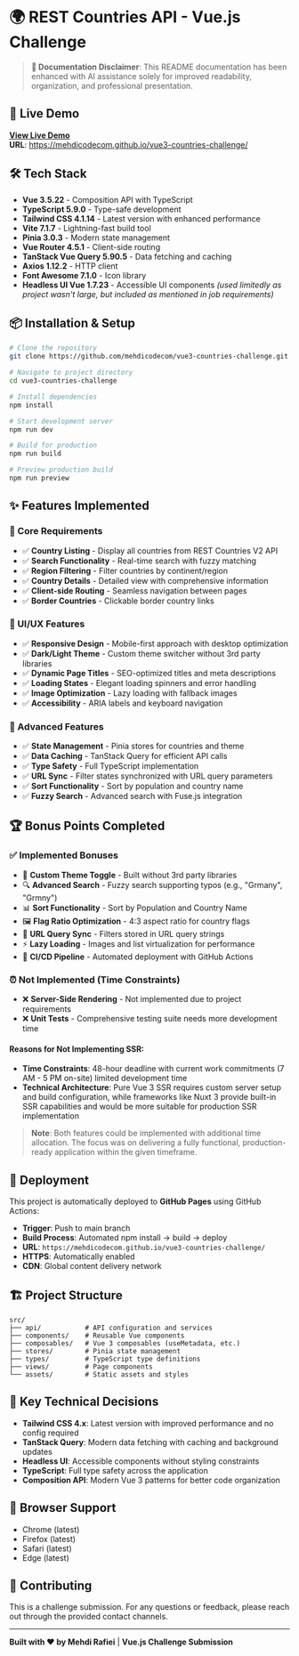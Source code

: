 # 🌍 REST Countries API - Vue.js Challenge

> **📝 Documentation Disclaimer**: This README documentation has been enhanced with AI assistance solely for improved readability, organization, and professional presentation.

## 🚀 Live Demo

**[View Live Demo](https://mehdicodecom.github.io/vue3-countries-challenge/)**  
**URL**: https://mehdicodecom.github.io/vue3-countries-challenge/

## 🛠️ Tech Stack

- **Vue 3.5.22** - Composition API with TypeScript
- **TypeScript 5.9.0** - Type-safe development
- **Tailwind CSS 4.1.14** - Latest version with enhanced performance
- **Vite 7.1.7** - Lightning-fast build tool
- **Pinia 3.0.3** - Modern state management
- **Vue Router 4.5.1** - Client-side routing
- **TanStack Vue Query 5.90.5** - Data fetching and caching
- **Axios 1.12.2** - HTTP client
- **Font Awesome 7.1.0** - Icon library
- **Headless UI Vue 1.7.23** - Accessible UI components _(used limitedly as project wasn't large, but included as mentioned in job requirements)_

## 📦 Installation & Setup

```bash
# Clone the repository
git clone https://github.com/mehdicodecom/vue3-countries-challenge.git

# Navigate to project directory
cd vue3-countries-challenge

# Install dependencies
npm install

# Start development server
npm run dev

# Build for production
npm run build

# Preview production build
npm run preview
```

## ✨ Features Implemented

### 🎯 Core Requirements

- ✅ **Country Listing** - Display all countries from REST Countries V2 API
- ✅ **Search Functionality** - Real-time search with fuzzy matching
- ✅ **Region Filtering** - Filter countries by continent/region
- ✅ **Country Details** - Detailed view with comprehensive information
- ✅ **Client-side Routing** - Seamless navigation between pages
- ✅ **Border Countries** - Clickable border country links

### 🎨 UI/UX Features

- ✅ **Responsive Design** - Mobile-first approach with desktop optimization
- ✅ **Dark/Light Theme** - Custom theme switcher without 3rd party libraries
- ✅ **Dynamic Page Titles** - SEO-optimized titles and meta descriptions
- ✅ **Loading States** - Elegant loading spinners and error handling
- ✅ **Image Optimization** - Lazy loading with fallback images
- ✅ **Accessibility** - ARIA labels and keyboard navigation

### 🔧 Advanced Features

- ✅ **State Management** - Pinia stores for countries and theme
- ✅ **Data Caching** - TanStack Query for efficient API calls
- ✅ **Type Safety** - Full TypeScript implementation
- ✅ **URL Sync** - Filter states synchronized with URL query parameters
- ✅ **Sort Functionality** - Sort by population and country name
- ✅ **Fuzzy Search** - Advanced search with Fuse.js integration

## 🏆 Bonus Points Completed

### ✅ Implemented Bonuses

- 🎨 **Custom Theme Toggle** - Built without 3rd party libraries
- 🔍 **Advanced Search** - Fuzzy search supporting typos (e.g., "Grmany", "Grmny")
- 📊 **Sort Functionality** - Sort by Population and Country Name
- 🖼️ **Flag Ratio Optimization** - 4:3 aspect ratio for country flags
- 🔗 **URL Query Sync** - Filters stored in URL query strings
- ⚡ **Lazy Loading** - Images and list virtualization for performance
- 🚀 **CI/CD Pipeline** - Automated deployment with GitHub Actions

### ⏰ Not Implemented (Time Constraints)

- ❌ **Server-Side Rendering** - Not implemented due to project requirements
- ❌ **Unit Tests** - Comprehensive testing suite needs more development time

#### Reasons for Not Implementing SSR:

- **Time Constraints**: 48-hour deadline with current work commitments (7 AM - 5 PM on-site) limited development time
- **Technical Architecture**: Pure Vue 3 SSR requires custom server setup and build configuration, while frameworks like Nuxt 3 provide built-in SSR capabilities and would be more suitable for production SSR implementation

> **Note**: Both features could be implemented with additional time allocation. The focus was on delivering a fully functional, production-ready application within the given timeframe.

## 🚀 Deployment

This project is automatically deployed to **GitHub Pages** using GitHub Actions:

- **Trigger**: Push to main branch
- **Build Process**: Automated npm install → build → deploy
- **URL**: `https://mehdicodecom.github.io/vue3-countries-challenge/`
- **HTTPS**: Automatically enabled
- **CDN**: Global content delivery network

## 🏗️ Project Structure

```
src/
├── api/           # API configuration and services
├── components/    # Reusable Vue components
├── composables/   # Vue 3 composables (useMetadata, etc.)
├── stores/        # Pinia state management
├── types/         # TypeScript type definitions
├── views/         # Page components
└── assets/        # Static assets and styles
```

## 🎯 Key Technical Decisions

- **Tailwind CSS 4.x**: Latest version with improved performance and no config required
- **TanStack Query**: Modern data fetching with caching and background updates
- **Headless UI**: Accessible components without styling constraints
- **TypeScript**: Full type safety across the application
- **Composition API**: Modern Vue 3 patterns for better code organization

## 📱 Browser Support

- Chrome (latest)
- Firefox (latest)
- Safari (latest)
- Edge (latest)

## 🤝 Contributing

This is a challenge submission. For any questions or feedback, please reach out through the provided contact channels.

---

**Built with ❤️ by Mehdi Rafiei** | **Vue.js Challenge Submission**
